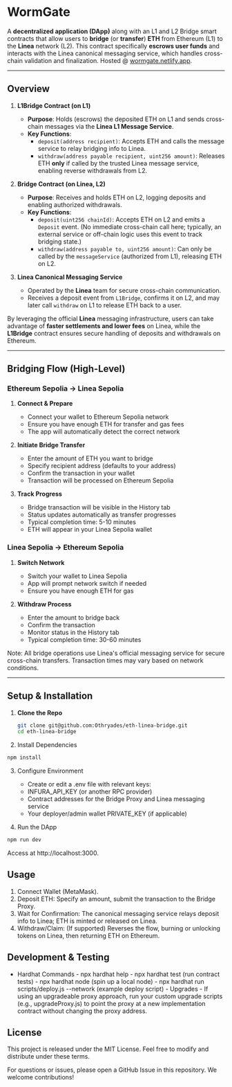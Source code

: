 # WormGate

A **decentralized application (DApp)** along with an L1 and L2 Bridge smart contracts that allow users to **bridge** (or **transfer**) **ETH** from Ethereum (L1) to the **Linea** network (L2). This contract specifically **escrows user funds** and interacts with the Linea canonical messaging service, which handles cross-chain validation and finalization. Hosted @ [wormgate.netlify.app](https://wormgate.netlify.app/).

---

## Overview

1. **L1Bridge Contract (on L1)**  
   - **Purpose**: Holds (escrows) the deposited ETH on L1 and sends cross-chain messages via the **Linea L1 Message Service**.  
   - **Key Functions**:  
     - `deposit(address recipient)`: Accepts ETH and calls the message service to relay bridging info to Linea.  
     - `withdraw(address payable recipient, uint256 amount)`: Releases ETH **only** if called by the trusted Linea message service, enabling reverse withdrawals from L2.  

2. **Bridge Contract (on Linea, L2)**  
   - **Purpose**: Receives and holds ETH on L2, logging deposits and enabling authorized withdrawals.  
   - **Key Functions**:  
      - `deposit(uint256 chainId)`: Accepts ETH on L2 and emits a `Deposit` event. (No immediate cross-chain call here; typically, an external service or off-chain logic uses this event to track bridging state.)  
      - `withdraw(address payable to, uint256 amount)`: Can only be called by the `messageService` (authorized from L1), releasing ETH on L2.  

3. **Linea Canonical Messaging Service**  
   - Operated by the **Linea** team for secure cross-chain communication.  
   - Receives a deposit event from `L1Bridge`, confirms it on L2, and may later call `withdraw` on L1 to release ETH back to a user.

By leveraging the official **Linea** messaging infrastructure, users can take advantage of **faster settlements and lower fees** on Linea, while the **L1Bridge** contract ensures secure handling of deposits and withdrawals on Ethereum.

---

## Bridging Flow (High-Level)

### Ethereum Sepolia → Linea Sepolia
1. **Connect & Prepare**
   - Connect your wallet to Ethereum Sepolia network
   - Ensure you have enough ETH for transfer and gas fees
   - The app will automatically detect the correct network

2. **Initiate Bridge Transfer**
   - Enter the amount of ETH you want to bridge
   - Specify recipient address (defaults to your address)
   - Confirm the transaction in your wallet
   - Transaction will be processed on Ethereum Sepolia

3. **Track Progress**
   - Bridge transaction will be visible in the History tab
   - Status updates automatically as transfer progresses
   - Typical completion time: 5-10 minutes
   - ETH will appear in your Linea Sepolia wallet

### Linea Sepolia → Ethereum Sepolia
1. **Switch Network**
   - Switch your wallet to Linea Sepolia
   - App will prompt network switch if needed
   - Ensure you have enough ETH for gas

2. **Withdraw Process**
   - Enter the amount to bridge back
   - Confirm the transaction
   - Monitor status in the History tab
   - Typical completion time: 30-60 minutes

Note: All bridge operations use Linea's official messaging service for secure cross-chain transfers. Transaction times may vary based on network conditions.

---

## Setup & Installation

1. **Clone the Repo**  
   ```bash
   git clone git@github.com:Othryades/eth-linea-bridge.git
   cd eth-linea-bridge

2.	Install Dependencies
   ```bash
   npm install
   ```

3.	Configure Environment
	- Create or edit a .env file with relevant keys:
	- INFURA_API_KEY (or another RPC provider)
	- Contract addresses for the Bridge Proxy and Linea messaging service
	- Your deployer/admin wallet PRIVATE_KEY (if applicable)

4.	Run the DApp
   ```bash
   npm run dev
   ```

   Access at http://localhost:3000.

## Usage

1.	Connect Wallet (MetaMask).
2.	Deposit ETH: Specify an amount, submit the transaction to the Bridge Proxy.
3.	Wait for Confirmation: The canonical messaging service relays deposit info to Linea; ETH is minted or released on Linea.
4.	Withdraw/Claim: (If supported) Reverses the flow, burning or unlocking tokens on Linea, then returning ETH on Ethereum.

## Development & Testing
	
   - Hardhat Commands
	- npx hardhat help
	- npx hardhat test (run contract tests)
	- npx hardhat node (spin up a local node)
	- npx hardhat run scripts/deploy.js --network <network> (example deploy script)
	- Upgrades
	- If using an upgradeable proxy approach, run your custom upgrade scripts (e.g., upgradeProxy.js) to point the proxy at a new implementation contract without changing the proxy address.

## License

This project is released under the MIT License. Feel free to modify and distribute under these terms.

For questions or issues, please open a GitHub Issue in this repository. We welcome contributions!
